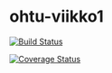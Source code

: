 # ohtu-viikko1

[![Build Status](https://travis-ci.org/RIR/ohtu-viikko1.svg?branch=master)](https://travis-ci.org/RIR/ohtu-viikko1)

[![Coverage Status](https://coveralls.io/repos/github/RIR/ohtu-viikko1/badge.svg?branch=master)](https://coveralls.io/github/RIR/ohtu-viikko1?branch=master)
